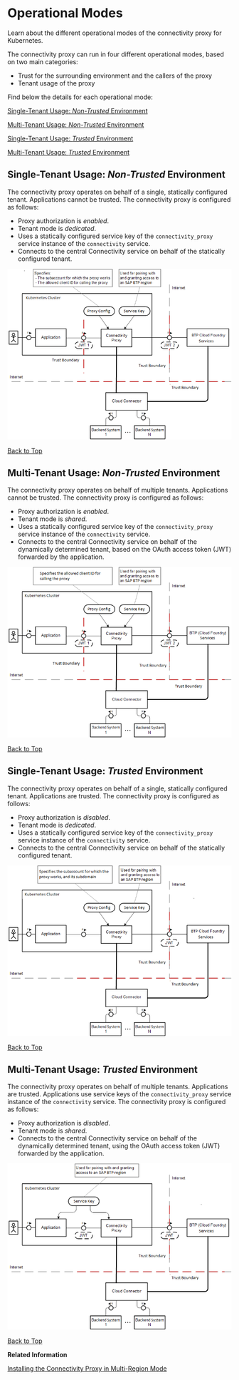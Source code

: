 <!-- loio148bbad274e545efa10de8a356dd474d -->

# Operational Modes

Learn about the different operational modes of the connectivity proxy for Kubernetes.

The connectivity proxy can run in four different operational modes, based on two main categories:

-   Trust for the surrounding environment and the callers of the proxy
-   Tenant usage of the proxy

Find below the details for each operational mode:

[Single-Tenant Usage: *Non-Trusted* Environment](operational-modes-148bbad.md#loio148bbad274e545efa10de8a356dd474d__singleNon)

[Multi-Tenant Usage: *Non-Trusted* Environment](operational-modes-148bbad.md#loio148bbad274e545efa10de8a356dd474d__multiNon)

[Single-Tenant Usage: *Trusted* Environment](operational-modes-148bbad.md#loio148bbad274e545efa10de8a356dd474d__single)

[Multi-Tenant Usage: *Trusted* Environment](operational-modes-148bbad.md#loio148bbad274e545efa10de8a356dd474d__multi)



<a name="loio148bbad274e545efa10de8a356dd474d__singleNon"/>

## Single-Tenant Usage: *Non-Trusted* Environment

The connectivity proxy operates on behalf of a single, statically configured tenant. Applications cannot be trusted. The connectivity proxy is configured as follows:

-   Proxy authorization is *enabled*.
-   Tenant mode is *dedicated*.
-   Uses a statically configured service key of the `connectivity_proxy` service instance of the `connectivity` service.
-   Connects to the central Connectivity service on behalf of the statically configured tenant.

![](images/CS_Kubernetes_OpModes_Single_NonTrusted_cf1d508.png)

[Back to Top](operational-modes-148bbad.md#loio148bbad274e545efa10de8a356dd474d__top)



<a name="loio148bbad274e545efa10de8a356dd474d__multiNon"/>

## Multi-Tenant Usage: *Non-Trusted* Environment

The connectivity proxy operates on behalf of multiple tenants. Applications cannot be trusted. The connectivity proxy is configured as follows:

-   Proxy authorization is *enabled*.
-   Tenant mode is *shared*.
-   Uses a statically configured service key of the `connectivity_proxy` service instance of the `connectivity` service.
-   Connects to the central Connectivity service on behalf of the dynamically determined tenant, based on the OAuth access token \(JWT\) forwarded by the application.

![](images/CS_Kubernetes_OpModes_Multi_NonTrusted_2dc2e58.png)

[Back to Top](operational-modes-148bbad.md#loio148bbad274e545efa10de8a356dd474d__top)



<a name="loio148bbad274e545efa10de8a356dd474d__single"/>

## Single-Tenant Usage: *Trusted* Environment

The connectivity proxy operates on behalf of a single, statically configured tenant. Applications are trusted. The connectivity proxy is configured as follows:

-   Proxy authorization is *disabled*.
-   Tenant mode is *dedicated*.
-   Uses a statically configured service key of the `connectivity_proxy` service instance of the `connectivity` service.
-   Connects to the central Connectivity service on behalf of the statically configured tenant.

![](images/CS_Kubernetes_OpModes_Single_Trusted_908d11b.png)

[Back to Top](operational-modes-148bbad.md#loio148bbad274e545efa10de8a356dd474d__top)



<a name="loio148bbad274e545efa10de8a356dd474d__multi"/>

## Multi-Tenant Usage: *Trusted* Environment

The connectivity proxy operates on behalf of multiple tenants. Applications are trusted. Applications use service keys of the `connectivity_proxy` service instance of the `connectivity` service. The connectivity proxy is configured as follows:

-   Proxy authorization is *disabled*.
-   Tenant mode is *shared*.
-   Connects to the central Connectivity service on behalf of the dynamically determined tenant, using the OAuth access token \(JWT\) forwarded by the application.

![](images/CS_Kubernetes_OpModes_Multi_Trusted_3ced7fb.png)

[Back to Top](operational-modes-148bbad.md#loio148bbad274e545efa10de8a356dd474d__top)

**Related Information**  


[Installing the Connectivity Proxy in Multi-Region Mode](installing-the-connectivity-proxy-in-multi-region-mode-72072ca.md "Use a single connectivity proxy installation for your global account.")


